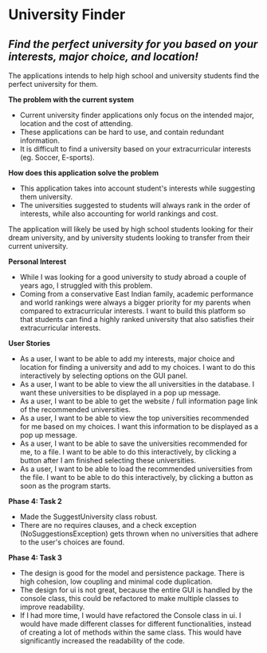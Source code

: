 # University Finder

## *Find the perfect university for you based on your interests, major choice, and location!*

The applications intends to help high school and university students find the perfect university for them.

**The problem with the current system**
- Current university finder applications only focus on the intended major, location and the cost of attending.
- These applications can be hard to use, and contain redundant information.
- It is difficult to find a university based on your extracurricular interests (eg. Soccer, E-sports).

**How does this application solve the problem**
- This application takes into account student's interests while suggesting them university. 
- The universities suggested to students will always rank in the order of interests, while also accounting for 
world rankings and cost. 

The application will likely be used by high school students looking for their dream university, and by university 
students looking to transfer from their current university.

**Personal Interest**
- While I was looking for a good university to study abroad a couple of years ago, I struggled with this problem.
- Coming from a conservative East Indian family, academic performance and world rankings were always a bigger priority 
for my parents when compared to extracurricular interests. I want to build this platform so that students can find a 
highly ranked university that also satisfies their extracurricular interests.

**User Stories**
- As a user, I want to be able to add my interests, major choice and location for finding a university 
and add to my choices. I want to do this interactively by selecting options on the GUI panel.
- As a user, I want to be able to view the all universities in the database. I want these universities to be displayed
in a pop up message.
- As a user, I want to be able to get the website / full information page link of the recommended universities.
- As a user, I want to be able to view the top universities recommended for me based on my choices. I want
this information to be displayed as a pop up message.
- As a user, I want to be able to save the universities recommended for me, to a file. I want to be able to do this
interactively, by clicking a button after I am finished selecting these universities.
- As a user, I want to be able to load the recommended universities from the file. I want to be able to do this 
interactively, by clicking a button as soon as the program starts. 

**Phase 4: Task 2**
- Made the SuggestUniversity class robust. 
- There are no requires clauses, and a check exception (NoSuggestionsException) gets thrown when no universities that
adhere to the user's choices are found.

**Phase 4: Task 3**
- The design is good for the model and persistence package. There is high cohesion, low coupling and minimal code 
duplication. 
- The design for ui is not great, because the entire GUI is handled by the console class, this could be refactored
to make multiple classes to improve readability. 
- If I had more time, I would have refactored the Console class in ui. I would have made different classes for different 
functionalities, instead of creating a lot of methods within the same class. This would have significantly increased the 
readability of the code.
